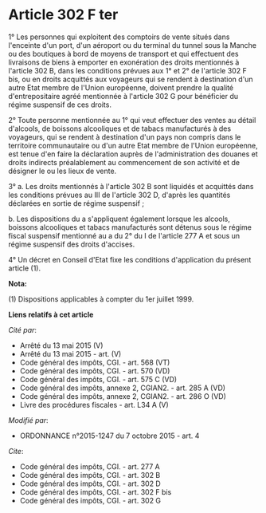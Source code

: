 # Article 302 F ter

1° Les personnes qui exploitent des comptoirs de vente situés dans l'enceinte d'un port, d'un aéroport ou du terminal du
tunnel sous la Manche ou des boutiques à bord de moyens de transport et qui effectuent des livraisons de biens à emporter en
exonération des droits mentionnés à l'article 302 B, dans les conditions prévues aux 1° et 2° de l'article 302 F bis, ou en
droits acquittés aux voyageurs qui se rendent à destination d'un autre Etat membre de l'Union européenne, doivent prendre la
qualité d'entrepositaire agréé mentionnée à l'article 302 G pour bénéficier du régime suspensif de ces droits. 

2° Toute personne mentionnée au 1° qui veut effectuer des ventes au détail d'alcools, de boissons alcooliques et de tabacs
manufacturés à des voyageurs, qui se rendent à destination d'un pays non compris dans le territoire communautaire ou d'un
autre Etat membre de l'Union européenne, est tenue d'en faire la déclaration auprès de l'administration des douanes et droits
indirects préalablement au commencement de son activité et de désigner le ou les lieux de vente. 

3° a. Les droits mentionnés à l'article 302 B sont liquidés et acquittés dans les conditions prévues au III de l'article 302
D, d'après les quantités déclarées en sortie de régime suspensif ; 

b. Les dispositions du a s'appliquent également lorsque les alcools, boissons alcooliques et tabacs manufacturés sont détenus
sous le régime fiscal suspensif mentionné au a du 2° du I de l'article 277 A et sous un régime suspensif des droits
d'accises. 

4° Un décret en Conseil d'Etat fixe les conditions d'application du présent article (1).

**Nota:**

(1) Dispositions applicables à compter du 1er juillet 1999.

**Liens relatifs à cet article**

_Cité par_:

  - Arrêté du 13 mai 2015 (V)
  - Arrêté du 13 mai 2015 - art. (V)
  - Code général des impôts, CGI. - art. 568 (VT)
  - Code général des impôts, CGI. - art. 570 (VD)
  - Code général des impôts, CGI. - art. 575 C (VD)
  - Code général des impôts, annexe 2, CGIAN2. - art. 285 A (VD)
  - Code général des impôts, annexe 2, CGIAN2. - art. 286 O (VD)
  - Livre des procédures fiscales - art. L34 A (V)

_Modifié par_:

  - ORDONNANCE n°2015-1247 du 7 octobre 2015 - art. 4

_Cite_:

  - Code général des impôts, CGI. - art. 277 A
  - Code général des impôts, CGI. - art. 302 B
  - Code général des impôts, CGI. - art. 302 D
  - Code général des impôts, CGI. - art. 302 F bis
  - Code général des impôts, CGI. - art. 302 G
